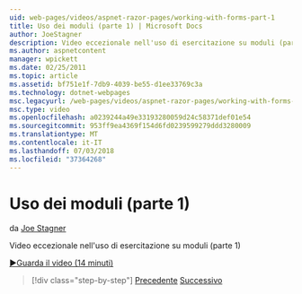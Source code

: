 ```yaml
---
uid: web-pages/videos/aspnet-razor-pages/working-with-forms-part-1
title: Uso dei moduli (parte 1) | Microsoft Docs
author: JoeStagner
description: Video eccezionale nell'uso di esercitazione su moduli (parte 1)
ms.author: aspnetcontent
manager: wpickett
ms.date: 02/25/2011
ms.topic: article
ms.assetid: bf751e1f-7db9-4039-be55-d1ee33769c3a
ms.technology: dotnet-webpages
msc.legacyurl: /web-pages/videos/aspnet-razor-pages/working-with-forms-part-1
msc.type: video
ms.openlocfilehash: a0239244a49e33193280059d24c58371def01e54
ms.sourcegitcommit: 953ff9ea4369f154d6fd0239599279ddd3280009
ms.translationtype: MT
ms.contentlocale: it-IT
ms.lasthandoff: 07/03/2018
ms.locfileid: "37364268"
---
```

<a name="working-with-forms-part-1"></a>Uso dei moduli (parte 1)
====================
da [Joe Stagner](https://github.com/JoeStagner)

Video eccezionale nell'uso di esercitazione su moduli (parte 1)

[&#9654;Guarda il video (14 minuti)](https://channel9.msdn.com/Blogs/ASP-NET-Site-Videos/working-with-forms-part-1)

> [!div class="step-by-step"]
> [Precedente](creating-a-consistent-look-part-2.md)
> [Successivo](working-with-forms-part-2.md)
